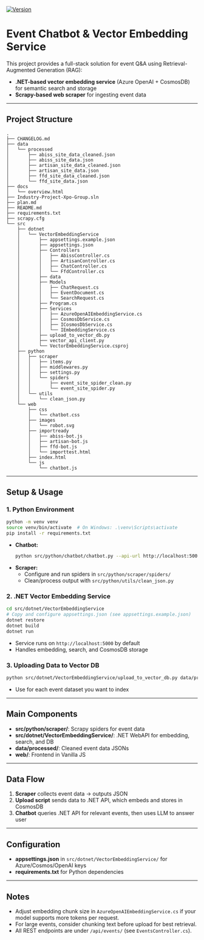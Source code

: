 [![Version](https://img.shields.io/badge/version-0.1.0-blue)](CHANGELOG.md)

# Event Chatbot & Vector Embedding Service

This project provides a full-stack solution for event Q&A using Retrieval-Augmented Generation (RAG):
- **.NET-based vector embedding service** (Azure OpenAI + CosmosDB) for semantic search and storage
- **Scrapy-based web scraper** for ingesting event data

---

## Project Structure

```
.
├── CHANGELOG.md
├── data
│   └── processed
│       ├── abiss_site_data_cleaned.json
│       ├── abiss_site_data.json
│       ├── artisan_site_data_cleaned.json
│       ├── artisan_site_data.json
│       ├── ffd_site_data_cleaned.json
│       └── ffd_site_data.json
├── docs
│   └── overview.html
├── Industry-Project-Xpo-Group.sln
├── plan.md
├── README.md
├── requirements.txt
├── scrapy.cfg
└── src
    ├── dotnet
    │   └── VectorEmbeddingService
    │       ├── appsettings.example.json
    │       ├── appsettings.json
    │       ├── Controllers
    │       │   ├── AbissController.cs
    │       │   ├── ArtisanController.cs
    │       │   ├── ChatController.cs
    │       │   └── FfdController.cs
    │       ├── data
    │       ├── Models
    │       │   ├── ChatRequest.cs
    │       │   ├── EventDocument.cs
    │       │   └── SearchRequest.cs
    │       ├── Program.cs
    │       ├── Services
    │       │   ├── AzureOpenAIEmbeddingService.cs
    │       │   ├── CosmosDbService.cs
    │       │   ├── ICosmosDbService.cs
    │       │   └── IEmbeddingService.cs
    │       ├── upload_to_vector_db.py
    │       ├── vector_api_client.py
    │       └── VectorEmbeddingService.csproj
    ├── python
    │   ├── scraper
    │   │   ├── items.py
    │   │   ├── middlewares.py
    │   │   ├── settings.py
    │   │   └── spiders
    │   │       ├── event_site_spider_clean.py
    │   │       └── event_site_spider.py
    │   └── utils
    │       └── clean_json.py
    └── web
        ├── css
        │   └── chatbot.css
        ├── images
        │   └── robot.svg
        ├── importready
        │   ├── abiss-bot.js
        │   ├── artisan-bot.js
        │   ├── ffd-bot.js
        │   └── importtest.html
        ├── index.html
        └── js
            └── chatbot.js
```

---

## Setup & Usage

### 1. Python Environment

```bash
python -m venv venv
source venv/bin/activate  # On Windows: .\venv\Scripts\activate
pip install -r requirements.txt
```

- **Chatbot:**
  ```bash
  python src/python/chatbot/chatbot.py --api-url http://localhost:5000
  ```
- **Scraper:**
  - Configure and run spiders in `src/python/scraper/spiders/`
  - Clean/process output with `src/python/utils/clean_json.py`

### 2. .NET Vector Embedding Service

```bash
cd src/dotnet/VectorEmbeddingService
# Copy and configure appsettings.json (see appsettings.example.json)
dotnet restore
dotnet build
dotnet run
```
- Service runs on `http://localhost:5000` by default
- Handles embedding, search, and CosmosDB storage

### 3. Uploading Data to Vector DB

```bash
python src/dotnet/VectorEmbeddingService/upload_to_vector_db.py data/processed/ffd_site_data_cleaned.json --api-url http://localhost:5000
```
- Use for each event dataset you want to index

---

## Main Components
- **src/python/scraper/**: Scrapy spiders for event data
- **src/dotnet/VectorEmbeddingService/**: .NET WebAPI for embedding, search, and DB
- **data/processed/**: Cleaned event data JSONs
- **web/**: Frontend in Vanilla JS


---

## Data Flow
1. **Scraper** collects event data → outputs JSON
2. **Upload script** sends data to .NET API, which embeds and stores in CosmosDB
3. **Chatbot** queries .NET API for relevant events, then uses LLM to answer user

---

## Configuration
- **appsettings.json** in `src/dotnet/VectorEmbeddingService/` for Azure/Cosmos/OpenAI keys
- **requirements.txt** for Python dependencies

---

## Notes
- Adjust embedding chunk size in `AzureOpenAIEmbeddingService.cs` if your model supports more tokens per request.
- For large events, consider chunking text before upload for best retrieval.
- All REST endpoints are under `/api/events/` (see `EventsController.cs`). 